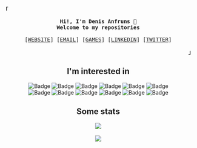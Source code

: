 <!-- Inspiration:
https://github.com/mouredev
https://github.com/owl4ce
https://www.jasongaylord.com/blog/2020/10/28/implementing-github-readme-statistics -->

<!-- Profile & Contact -->
<p align="left"><strong><samp>「</samp></strong></p>
    <p align="center">
      <samp>
            <b>
            Hi!, I'm Denis Anfruns 👋<br>
            Welcome to my repositories<br><br>
            </b>
            [<a href="https://anfruns-denis.dev/" target="_blank">WEBSITE</a>]
            [<a href="mailto:anfruns-denis@gmail.com">EMAIL</a>]
            [<a href="https://hunkstalker.itch.io/" target="_blank">GAMES</a>]
            [<a href="https://www.linkedin.com/in/denis-anfruns/" target="_blank">LINKEDIN</a>]
            [<a href="https://twitter.com/HunkStalker/" target="_blank">TWITTER</a>]
      </samp><br>
    </p>
<p align="right"><strong><samp>」</samp></strong></p>

<div align="center">
    <!-- I am interested in -->
    <p align="center">
      <h2>I'm interested in</h2>
    </p>
</div>
<div align="center">
    <p>
        <img alt="Badge" src="https://img.shields.io/badge/.Net-512BD4.svg?&style=for-the-badge"/>
        <img alt="Badge" src="https://img.shields.io/badge/Azure-0078D4.svg?&style=for-the-badge&logo=Microsoft Azure&logoColor=white"/>
        <img alt="Badge" src="https://img.shields.io/badge/SQL Server-CC2927?style=for-the-badge" />
        <img alt="Badge" src="https://img.shields.io/badge/Flutter-white.svg?&style=for-the-badge&logo=flutter&logoColor=69b7f9"/>
        <img alt="Badge" src="https://img.shields.io/badge/Firebase-039be5.svg?&style=for-the-badge&logo=Firebase&logoColor=FFCA28"/>
        <img alt="Badge" src="https://img.shields.io/badge/Python-3776AB?style=for-the-badge&logo=Python&logoColor=white" />
        <br>
        <img alt="Badge" src="https://img.shields.io/badge/git-F05032?style=for-the-badge&logo=git&logoColor=white" />
        <img alt="Badge" src="https://img.shields.io/badge/Astro-FF5D01?style=for-the-badge&logo=Astro&logoColor=white" />
        <img alt="Badge" src="https://img.shields.io/badge/React-222222?style=for-the-badge&logo=React&logoColor=5ed4f3" />
        <img alt="Badge" src="https://img.shields.io/badge/Next-000000?style=for-the-badge&logo=Next.js&logoColor=white" />
        <img alt="Badge" src="https://img.shields.io/badge/Solidjs-2c4f7c?style=for-the-badge&logo=Solid&logoColor=white" />
        <img alt="Badge" src="https://img.shields.io/badge/Godot-white?style=for-the-badge&logo=Godot Engine&logoColor=478CBF" />
        </br>
    </p>
</div>
<p>
<!-- https://simpleicons.org -->

<div align="center">
    <!-- GitHub statistics -->
    <p align="center">
      <h2>Some stats</h2>
    </p>
</div>

<div align="center">
    <!-- Statistics -->
    <picture>
        <source 
          srcset="https://github-readme-stats.vercel.app/api?username=hunkstalker&show_icons=false&count_private=true&theme=synthwave&card_width=450"
          media="(prefers-color-scheme: dark)"
          />
        <source
          srcset="https://github-readme-stats.vercel.app/api?username=hunkstalker&show_icons=false&hide_title=false&count_private=true&card_width=450"
          media="(prefers-color-scheme: light), (prefers-color-scheme: no-preference)"
          />
        <img align="center" src="https://github-readme-stats.vercel.app/api?username=hunkstalker&show_icons=false" />
    </picture>
<br><br>
    <!-- Languages-->
    <picture>
        <source 
          srcset="https://github-readme-stats.vercel.app/api/top-langs/?username=hunkstalker&layout=compact&langs_count=10&count_private=true&card_width=450&theme=synthwave"
          media="(prefers-color-scheme: dark)"
          />
        <source
          srcset="https://github-readme-stats.vercel.app/api/top-langs/?username=hunkstalker&layout=compact&langs_count=10&card_width=450"
          media="(prefers-color-scheme: light), (prefers-color-scheme: no-preference)"
          />
        <img align="center" src="https://github-readme-stats.vercel.app/api/top-langs/?username=hunkstalker&layout=compact" />
    </picture>
</div>
<br><br>

